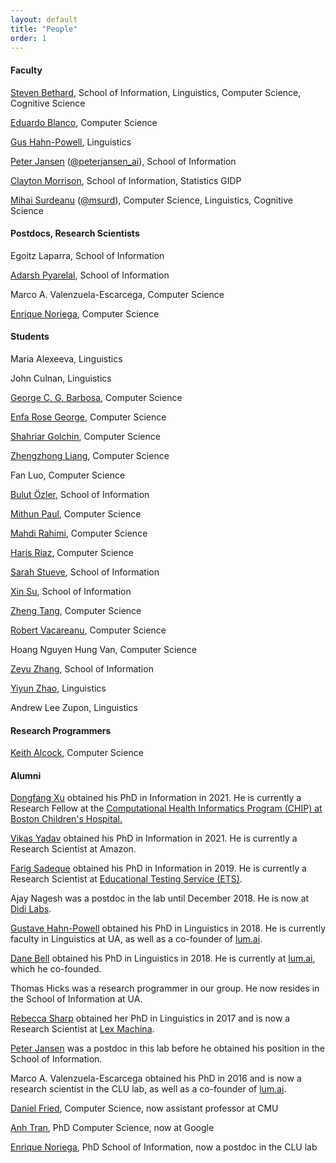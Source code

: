 ```yaml
---
layout: default
title: "People"
order: 1
---
```



#### Faculty ####

[Steven Bethard](http://bethard.faculty.arizona.edu), School of Information, Linguistics, Computer Science, Cognitive Science

[Eduardo Blanco](https://eduardoblanco.github.io/), Computer Science

[Gus Hahn-Powell](https://linguistics.arizona.edu/user/gus-hahn-powell), Linguistics

[Peter Jansen](http://ischool.arizona.edu/users/peter-jansen) ([@peterjansen_ai](https://twitter.com/peterjansen_ai)), School of Information

[Clayton Morrison](http://w3.sista.arizona.edu/~clayton/), School of Information, Statistics GIDP

[Mihai Surdeanu](http://www.surdeanu.info/mihai) ([@msurd](https://twitter.com/msurd)), Computer Science, Linguistics, Cognitive Science

#### Postdocs, Research Scientists ####

Egoitz Laparra, School of Information

[Adarsh Pyarelal](http://adarsh.cc), School of Information

Marco A. Valenzuela-Escarcega, Computer Science

[Enrique Noriega](https://enoriega.info), Computer Science


#### Students ####

Maria Alexeeva, Linguistics

John Culnan, Linguistics

[George C. G. Barbosa](http://gcgbarbosa.com/), Computer Science

[Enfa Rose George](https://www.enfageorge.com), Computer Science

[Shahriar Golchin](https://www.cs.arizona.edu/person/shahriar-golchin), Computer Science

[Zhengzhong Liang](https://zhengzhongliang.github.io), Computer Science

Fan Luo, Computer Science

[Bulut Özler](https://ischool.arizona.edu/people/bulut-ozler), School of Information

[Mithun Paul](https://www2.cs.arizona.edu/people/mithunpaul/), Computer Science

[Mahdi Rahimi](https://www.cs.arizona.edu/person/mahdi-rahimi), Computer Science

[Haris Riaz](https://www.cs.arizona.edu/person/haris-riaz), Computer Science

[Sarah Stueve](https://ischool.arizona.edu/people/sarah-stueve), School of Information

[Xin Su](https://ischool.arizona.edu/people/xin-su), School of Information

[Zheng Tang](http://www.ztang.info), Computer Science

[Robert Vacareanu](https://www.cs.arizona.edu/person/robert-vacareanu), Computer Science

Hoang Nguyen Hung Van, Computer Science

[Zeyu Zhang](https://jerryzeyu.github.io/), School of Information

[Yiyun Zhao](https://yiyunzhao.github.io/), Linguistics

Andrew Lee Zupon, Linguistics


#### Research Programmers ####

[Keith Alcock](http://www.keithalcock.com), Computer Science

#### Alumni ####

[Dongfang Xu](https://www.linkedin.com/in/dongfangxu9/) obtained his PhD in Information in 2021.
He is currently a Research Fellow at the [Computational Health Informatics Program (CHIP) at Boston Children's Hospital.](http://chip.org/)

[Vikas Yadav](https://www.linkedin.com/in/vyf95/) obtained his PhD in Information in 2021.
He is currently a Research Scientist at Amazon.

[Farig Sadeque](https://www.linkedin.com/in/farig-sadeque-a982125b/) obtained his PhD in Information in 2019.
He is currently a Research Scientist at [Educational Testing Service (ETS)](https://www.ets.org/).

Ajay Nagesh was a postdoc in the lab until December 2018. He is now at [Didi Labs](http://www.didi-labs.com/).

[Gustave Hahn-Powell](http://linguistics.arizona.edu/user/gustave-hahn-powell) obtained his PhD in Linguistics in 2018. He is currently faculty in Linguistics at UA, as well as a co-founder of [lum.ai](https://lum.ai).

[Dane Bell](http://www.u.arizona.edu/~dane/) obtained his PhD in Linguistics in 2018. He is currently at [lum.ai](https://lum.ai), which he co-founded.

Thomas Hicks was a research programmer in our group. He now resides in the School of Information at UA. 

[Rebecca Sharp](http://linguistics.arizona.edu/user/rebecca-sharp) obtained her PhD in Linguistics in 2017 and is now a Research Scientist at [Lex Machina](https://lexmachina.com).

[Peter Jansen](http://ischool.arizona.edu/users/peter-jansen) was a postdoc in this lab before he obtained his position in the School of Information.

Marco A. Valenzuela-Escarcega obtained his PhD in 2016 and is now a research scientist in the CLU lab, as well as a co-founder of [lum.ai](http://lum.ai).

[Daniel Fried](http://www.cs.arizona.edu/~dfried/), Computer Science, now assistant professor at CMU

[Anh Tran](https://trananh.github.io), PhD Computer Science, now at Google

[Enrique Noriega](https://enoriega.info), PhD School of Information, now a postdoc in the CLU lab
